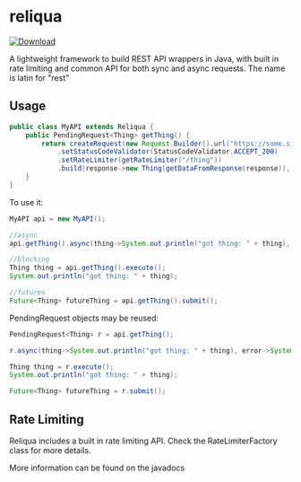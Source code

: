 # reliqua
[ ![Download](https://img.shields.io/maven-metadata/v?metadataUrl=https%3A%2F%2Fduncte123.jfrog.io%2Fartifactory%2Fmaven%2Fme%2Fduncte123%2Freliqua%2Fmaven-metadata.xml) ](https://duncte123.jfrog.io/ui/packages/gav:%2F%2Fme.duncte123:weebJava)

A lightweight framework to build REST API wrappers in Java, with built in rate limiting and common API for both sync and async requests. The name is latin for "rest"

## Usage

```java
public class MyAPI extends Reliqua {
    public PendingRequest<Thing> getThing() {
        return createRequest(new Request.Builder().url("https://some.site/thing"))
            .setStatusCodeValidator(StatusCodeValidator.ACCEPT_200)
            .setRateLimiter(getRateLimiter("/thing"))
            .build(response->new Thing(getDataFromResponse(response)), context->handleError(context));
    }
}
```
To use it:
```java
MyAPI api = new MyAPI();

//async
api.getThing().async(thing->System.out.println("got thing: " + thing), error->System.err.println("got error: " + error));

//blocking
Thing thing = api.getThing().execute();
System.out.println("got thing: " + thing);

//futures
Future<Thing> futureThing = api.getThing().submit();
```

PendingRequest objects may be reused:
```java
PendingRequest<Thing> r = api.getThing();

r.async(thing->System.out.println("got thing: " + thing), error->System.err.println("got error: " + error));

Thing thing = r.execute();
System.out.println("got thing: " + thing);

Future<Thing> futureThing = r.submit();
```

## Rate Limiting

Reliqua includes a built in rate limiting API. Check the RateLimiterFactory class for more details.


More information can be found on the javadocs
